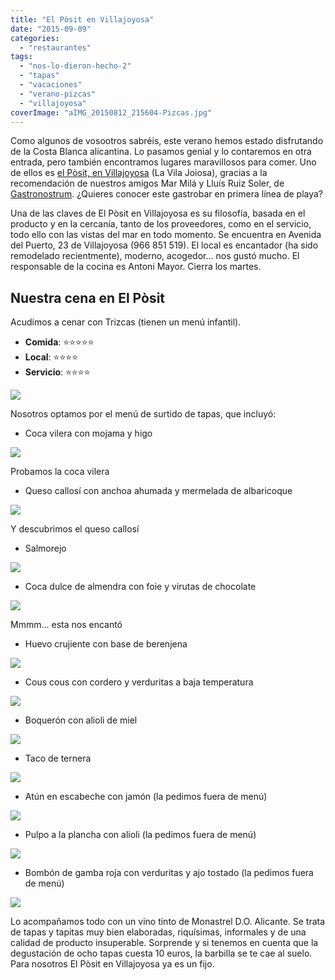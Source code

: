 ```yaml
---
title: "El Pòsit en Villajoyosa"
date: "2015-09-09"
categories:
  - "restaurantes"
tags:
  - "nos-lo-dieron-hecho-2"
  - "tapas"
  - "vacaciones"
  - "verano-pizcas"
  - "villajoyosa"
coverImage: "aIMG_20150812_215604-Pizcas.jpg"
---
```


Como algunos de vosootros sabréis, este verano hemos estado disfrutando de la Costa Blanca alicantina. Lo pasamos genial y lo contaremos en otra entrada, pero también encontramos lugares maravillosos para comer. Uno de ellos es [el Pòsit, en Villajoyosa](http://www.tavernaelposit.es/) (La Vila Joiosa), gracias a la recomendación de nuestros amigos Mar Milá y Lluís Ruiz Soler, de [Gastronostrum](http://www.gastronostrum.com/). ¿Quieres conocer este gastrobar en primera línea de playa?

Una de las claves de El Pòsit en Villajoyosa es su filosofía, basada en el producto y en la cercanía, tanto de los proveedores, como en el servicio, todo ello con las vistas del mar en todo momento. Se encuentra en Avenida del Puerto, 23 de Villajoyosa (966 851 519). El local es encantador (ha sido remodelado recientmente), moderno, acogedor... nos gustó mucho. El responsable de la cocina es Antoni Mayor. Cierra los martes.

## Nuestra cena en El Pòsit

Acudimos a cenar con Trizcas (tienen un menú infantil).

- **Comida**: ⭐⭐⭐⭐⭐
- **Local**: ⭐⭐⭐⭐
- **Servicio**: ⭐⭐⭐⭐

![](images/DSC3429-Pizcas.jpg)

Nosotros optamos por el menú de surtido de tapas, que incluyó:

- Coca vilera con mojama y higo

![](images/aIMG_20150812_212556-Pizcas.jpg)

Probamos la coca vilera

- Queso callosí con anchoa ahumada y mermelada de albaricoque

![](images/aIMG_20150812_212514-Pizcas.jpg)

Y descubrimos el queso callosí

- Salmorejo

![](images/aIMG_20150812_212815-Pizcas.jpg)

- Coca dulce de almendra con foie y virutas de chocolate

![](images/aIMG_20150812_213126-Pizcas.jpg)

Mmmm... esta nos encantó

- Huevo crujiente con base de berenjena

![](images/aIMG_20150812_213626-Pizcas.jpg)

- Cous cous con cordero y verduritas a baja temperatura

![](images/aIMG_20150812_213648-Pizcas.jpg)

- Boquerón con alioli de miel

![](images/aIMG_20150812_214404-Pizcas.jpg)

- Taco de ternera

![](images/aIMG_20150812_215203-Pizcas.jpg)

- Atún en escabeche con jamón (la pedimos fuera de menú)

![](images/aIMG_20150812_215541-Pizcas.jpg)

- Pulpo a la plancha con alioli (la pedimos fuera de menú)

![](images/aIMG_20150812_215604-Pizcas.jpg)

- Bombón de gamba roja con verduritas y ajo tostado (la pedimos fuera de menú)

![](images/aIMG_20150812_221332-Pizcas.jpg)

Lo acompañamos todo con un vino tinto de Monastrel D.O. Alicante. Se trata de tapas y tapitas muy bien elaboradas, riquísimas, informales y de una calidad de producto insuperable. Sorprende y si tenemos en cuenta que la degustación de ocho tapas cuesta 10 euros, la barbilla se te cae al suelo. Para nosotros El Pòsit en Villajoyosa ya es un fijo.
